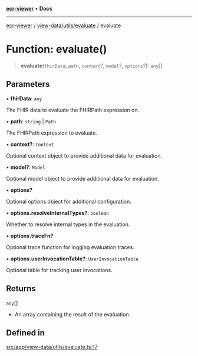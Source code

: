 [**ecr-viewer**](../../../../README.md) • **Docs**

***

[ecr-viewer](../../../../README.md) / [view-data/utils/evaluate](../README.md) / evaluate

# Function: evaluate()

> **evaluate**(`fhirData`, `path`, `context`?, `model`?, `options`?): `any`[]

## Parameters

• **fhirData**: `any`

The FHIR data to evaluate the FHIRPath expression on.

• **path**: `string` \| `Path`

The FHIRPath expression to evaluate.

• **context?**: `Context`

Optional context object to provide additional data for evaluation.

• **model?**: `Model`

Optional model object to provide additional data for evaluation.

• **options?**

Optional options object for additional configuration.

• **options.resolveInternalTypes?**: `boolean`

Whether to resolve internal types in the evaluation.

• **options.traceFn?**

Optional trace function for logging evaluation traces.

• **options.userInvocationTable?**: `UserInvocationTable`

Optional table for tracking user invocations.

## Returns

`any`[]

- An array containing the result of the evaluation.

## Defined in

[src/app/view-data/utils/evaluate.ts:17](https://github.com/CDCgov/phdi/blob/55d1a87d29da9da2522ba2a73bc122cba666b133/containers/ecr-viewer/src/app/view-data/utils/evaluate.ts#L17)

